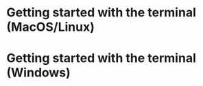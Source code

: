 # Getting started with the terminal (MacOS/Linux)













# Getting started with the terminal (Windows)
